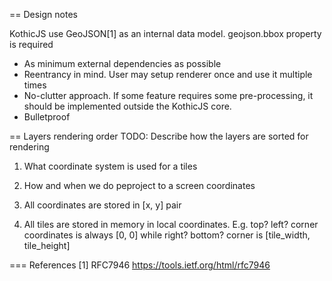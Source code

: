 == Design notes

KothicJS use GeoJSON[1] as an internal data model.
geojson.bbox property is required

* As minimum external dependencies as possible
* Reentrancy in mind. User may setup renderer once and use it multiple times
* No-clutter approach. If some feature requires some pre-processing, it should be implemented outside the KothicJS core.
* Bulletproof 

== Layers rendering order
TODO: Describe how the layers are sorted for rendering


1. What coordinate system is used for a tiles
2. How and when we do peproject to a screen coordinates

0. All coordinates are stored in [x, y] pair
1. All tiles are stored in memory in local coordinates. E.g. top? left? corner coordinates is always [0, 0] while right? bottom? corner is [tile_width, tile_height]

=== References
[1] RFC7946 https://tools.ietf.org/html/rfc7946
